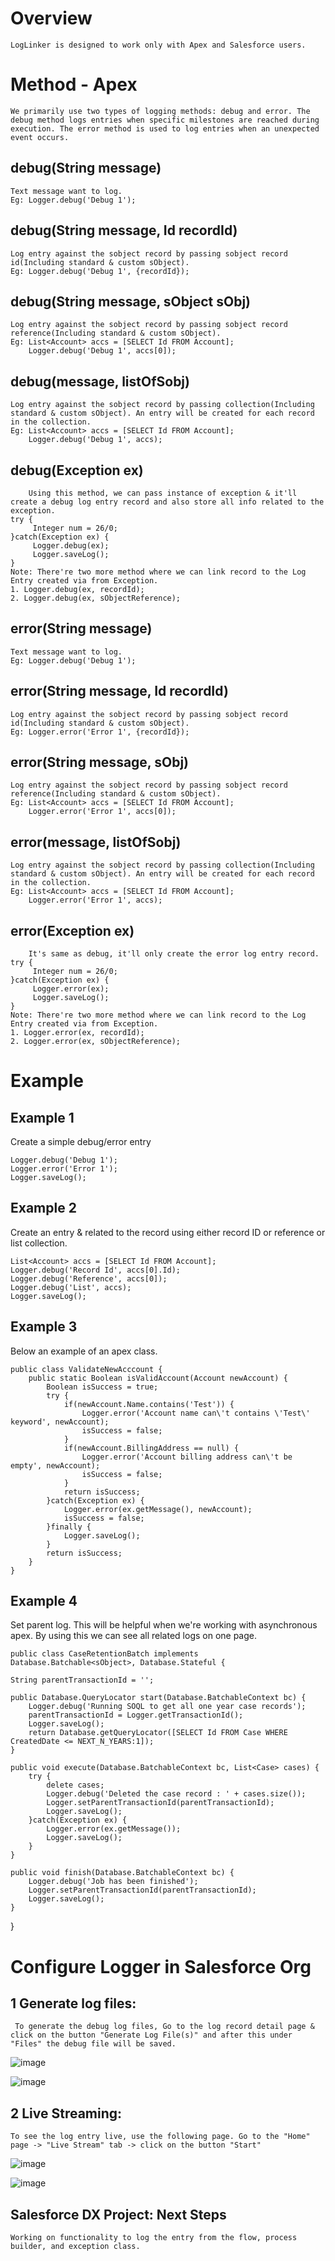 # Overview

	LogLinker is designed to work only with Apex and Salesforce users.

 # Method - Apex

 	We primarily use two types of logging methods: debug and error. The debug method logs entries when specific milestones are reached during execution. The error method is used to log entries when an unexpected event occurs.

 ## debug(String message)

 	Text message want to log.
  	Eg: Logger.debug('Debug 1');

## debug(String message, Id recordId)

 	Log entry against the sobject record by passing sobject record id(Including standard & custom sObject).
  	Eg: Logger.debug('Debug 1', {recordId});

## debug(String message, sObject sObj)

 	Log entry against the sobject record by passing sobject record reference(Including standard & custom sObject).
  	Eg: List<Account> accs = [SELECT Id FROM Account];
  	    Logger.debug('Debug 1', accs[0]);

## debug(message, listOfSobj)

	Log entry against the sobject record by passing collection(Including standard & custom sObject). An entry will be created for each record in the collection.
 	Eg: List<Account> accs = [SELECT Id FROM Account];
   	    Logger.debug('Debug 1', accs);

 ## debug(Exception ex)
        Using this method, we can pass instance of exception & it'll create a debug log entry record and also store all info related to the exception.
 	try {
  	     Integer num = 26/0;
  	}catch(Exception ex) {
   	     Logger.debug(ex);
	     Logger.saveLog();
   	}
    Note: There're two more method where we can link record to the Log Entry created via from Exception.
    1. Logger.debug(ex, recordId);
    2. Logger.debug(ex, sObjectReference);

 ## error(String message)

 	Text message want to log.
  	Eg: Logger.debug('Debug 1');

## error(String message, Id recordId)

 	Log entry against the sobject record by passing sobject record id(Including standard & custom sObject).
  	Eg: Logger.error('Error 1', {recordId});

## error(String message, sObj)

 	Log entry against the sobject record by passing sobject record reference(Including standard & custom sObject).
  	Eg: List<Account> accs = [SELECT Id FROM Account];
  	    Logger.error('Error 1', accs[0]);

## error(message, listOfSobj)

	Log entry against the sobject record by passing collection(Including standard & custom sObject). An entry will be created for each record in the collection.
 	Eg: List<Account> accs = [SELECT Id FROM Account];
   	    Logger.error('Error 1', accs);
	
 ## error(Exception ex)
        It's same as debug, it'll only create the error log entry record.
 	try {
  	     Integer num = 26/0;
  	}catch(Exception ex) {
   	     Logger.error(ex);
	     Logger.saveLog();
   	}
    Note: There're two more method where we can link record to the Log Entry created via from Exception.
    1. Logger.error(ex, recordId);
    2. Logger.error(ex, sObjectReference);

# Example

## Example 1
Create a simple debug/error entry

 	Logger.debug('Debug 1');
   	Logger.error('Error 1');
  	Logger.saveLog();

## Example 2
Create an entry & related to the record using either record ID or reference or list collection.

	List<Account> accs = [SELECT Id FROM Account];
 	Logger.debug('Record Id', accs[0].Id);
  	Logger.debug('Reference', accs[0]);
   	Logger.debug('List', accs);
  	Logger.saveLog();

## Example 3

Below an example of an apex class.

	public class ValidateNewAcccount {
	    public static Boolean isValidAccount(Account newAccount) {
	        Boolean isSuccess = true;
	        try {
	            if(newAccount.Name.contains('Test')) {
	                Logger.error('Account name can\'t contains \'Test\' keyword', newAccount);
	                isSuccess = false;
	            }
	            if(newAccount.BillingAddress == null) {
	                Logger.error('Account billing address can\'t be empty', newAccount);
	                isSuccess = false;
	            }
	            return isSuccess;
	        }catch(Exception ex) {
	            Logger.error(ex.getMessage(), newAccount);
	            isSuccess = false;
	        }finally {
	            Logger.saveLog();
	        }
	        return isSuccess;
	    }
	}

 ## Example 4

 Set parent log. This will be helpful when we're working with asynchronous apex. By using this we can see all related logs on one page.

 	public class CaseRetentionBatch implements Database.Batchable<sObject>, Database.Stateful {
    
    String parentTransactionId = '';
    
    public Database.QueryLocator start(Database.BatchableContext bc) {
        Logger.debug('Running SOQL to get all one year case records');
        parentTransactionId = Logger.getTransactionId();
        Logger.saveLog();
        return Database.getQueryLocator([SELECT Id FROM Case WHERE CreatedDate <= NEXT_N_YEARS:1]);
    }
    
    public void execute(Database.BatchableContext bc, List<Case> cases) {
        try {
            delete cases;
            Logger.debug('Deleted the case record : ' + cases.size());
            Logger.setParentTransactionId(parentTransactionId);
            Logger.saveLog();
        }catch(Exception ex) {
            Logger.error(ex.getMessage());
            Logger.saveLog();
        }
    }
    
    public void finish(Database.BatchableContext bc) {
        Logger.debug('Job has been finished');
        Logger.setParentTransactionId(parentTransactionId);
        Logger.saveLog();
    }
}

# Configure Logger in Salesforce Org

## 1 Generate log files:

	 To generate the debug log files, Go to the log record detail page & click on the button "Generate Log File(s)" and after this under "Files" the debug file will be saved.
 ![image](https://github.com/nihal101/Logger/assets/46245110/5d003e26-29b8-4fcc-90eb-4b5a22fbfebc)

 ![image](https://github.com/nihal101/Logger/assets/46245110/d4aab057-df68-40de-8c11-48706a360318)

## 2 Live Streaming:

	To see the log entry live, use the following page. Go to the "Home" page -> "Live Stream" tab -> click on the button "Start"

 ![image](https://github.com/nihal101/Logger/assets/46245110/99567e6c-c2fa-413a-925f-1c90e4cea1a2)

 ![image](https://github.com/nihal101/Logger/assets/46245110/05529d19-7f97-48b4-9a82-c23e529cdb07)


## Salesforce DX Project: Next Steps

	Working on functionality to log the entry from the flow, process builder, and exception class.  


